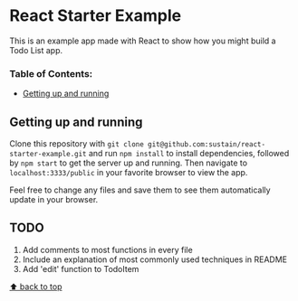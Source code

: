 # React Starter Example
This is an example app made with React to show how you might build a Todo List app.

### Table of Contents:
* [Getting up and running](#getting-up-and-running)

## Getting up and running
Clone this repository with `git clone git@github.com:sustain/react-starter-example.git` and run `npm install` to install dependencies, followed by `npm start` to get the server up and running. Then navigate to `localhost:3333/public` in your favorite browser to view the app.

Feel free to change any files and save them to see them automatically update in your browser.

## TODO
1. Add comments to most functions in every file
2. Include an explanation of most commonly used techniques in README
3. Add 'edit' function to TodoItem

[⬆ back to top](#table-of-contents)
